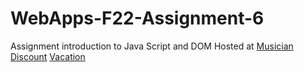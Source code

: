 # WebApps-F22-Assignment-6
Assignment introduction to Java Script and DOM
Hosted at
[Musician](https://44-563-web-apps-f22.github.io/44563-webapps-assignment-6-AnilKumarMandava/musician.html)
[Discount](https://44-563-web-apps-f22.github.io/44563-webapps-assignment-6-AnilKumarMandava/discount.html)
[Vacation](https://44-563-web-apps-f22.github.io/44563-webapps-assignment-6-AnilKumarMandava/vacation.html)

